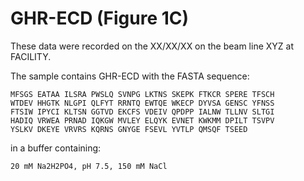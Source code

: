 # GHR-ECD (Figure 1C)

These data were recorded on the XX/XX/XX on the beam line XYZ at FACILITY.

The sample contains GHR-ECD with the FASTA sequence:

	MFSGS EATAA ILSRA PWSLQ SVNPG LKTNS SKEPK FTKCR SPERE TFSCH 
	WTDEV HHGTK NLGPI QLFYT RRNTQ EWTQE WKECP DYVSA GENSC YFNSS 
	FTSIW IPYCI KLTSN GGTVD EKCFS VDEIV QPDPP IALNW TLLNV SLTGI 
	HADIQ VRWEA PRNAD IQKGW MVLEY ELQYK EVNET KWKMM DPILT TSVPV 
	YSLKV DKEYE VRVRS KQRNS GNYGE FSEVL YVTLP QMSQF TSEED

in a buffer containing:

	20 mM Na2H2PO4, pH 7.5, 150 mM NaCl
